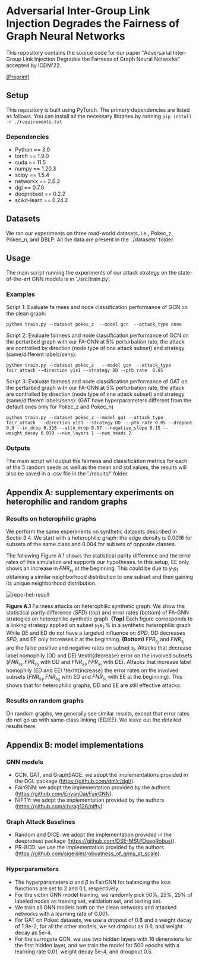 # Adversarial Inter-Group Link Injection Degrades the Fairness of Graph Neural Networks
This repository contains the source code for our paper "Adversarial Inter-Group Link Injection Degrades the Fairness of Graph Neural Networks" accepted by ICDM'22.

[[Preprint]](https://arxiv.org/abs/2209.05957)

## Setup
This repository is built using PyTorch. The primary dependencies are listed as follows. You can install all the necessary libraries by running
`pip install -r ./requirements.txt`

### Dependencies
- Python == 3.9
- torch == 1.9.0
- cuda == 11.5
- numpy == 1.20.3
- scipy == 1.5.4
- networkx == 2.6.2
- dgl == 0.7.0
- deeprobust == 0.2.2
- scikit-learn == 0.24.2


## Datasets
We ran our experiments on three read-world datasets, i.e., Pokec_z, Pokec_n, and DBLP. All the data are present in the './datasets' folder.

## Usage
The main script running the experiments of our attack strategy on the state-of-the-art GNN models is in './src/train.py'.

### Examples

Script 1: Evaluate fairness and node classification performance of GCN on the clean graph:

`python train.py --dataset pokec_z  --model gcn  --attack_type none 
`

Script 2: Evaluate fairness and node classification performance of GCN on the perturbed graph with our FA-GNN at 5% perturbation rate, the attack are controlled by direction (node type of one attack subset) and strategy (same/different labels/sens):

`python train.py --dataset pokec_z   --model gcn  --attack_type fair_attack --direction y1s1 --strategy DD --ptb_rate  0.05
`

Script 3: Evaluate fairness and node classification performance of GAT on the perturbed graph with our FA-GNN at 5% perturbation rate, the attack are controlled by direction (node type of one attack subset) and strategy (same/different labels/sens): (GAT have hyperparameters different from the default ones only for Pokec_z and Pokec_n)

`python train.py --dataset pokec_z --model gat --attack_type fair_attack  --direction y1s1 --strategy DD  --ptb_rate 0.05 --dropout 0.8 --in_drop 0.338 --attn_drop 0.57 --negative_slope 0.15 --weight_decay 0.019 --num_layers 1 --num_heads 2  
`

### Outputs
The main script will output the fairness and classification metrics for each of the 5 random seeds as well as the mean and std values, the results will also be saved in a .csv file in the './results/' folder.

## Appendix A: supplementary experiments on heterophilic and random graphs

### Results on heterophilic graphs
We perform the same experiments on synthetic datasets described in Sectio 3.4. We start with a heterophilic graph: the edge density is $0.0016$ for subsets of the same class and $0.004$ for subsets of opposite classes. 

The following Figure A.1 shows the statistical parity difference and the error rates of this simulation and supports our hypotheses. In this setup, EE only shows an increase in $FNR_{s_1}$ at the beginning. This could be due to $y_1s_1$ obtaining a similar neighborhood distribution to one subset and then gaining its unique neighborhood distribution.

![repo-het-result](https://user-images.githubusercontent.com/13431345/172593537-14ee234d-2ed7-4d4b-9b81-09746bd4ed8b.jpg)
<!-- <img src="https://user-images.githubusercontent.com/13431345/172593537-14ee234d-2ed7-4d4b-9b81-09746bd4ed8b.jpg" width="800"> -->
**Figure A.1** Fairness attacks on heterophilic synthetic graph. We show the statistical parity difference ($SPD$) (top) and error rates (bottom) of FA-GNN strategies on heterophilic synthetic graph. **(Top)** Each figure corresponds to a linking strategy applied on subset $y_1s_1$.% in a synthetic heterophilic graph While DE and ED do not have a targeted influence on $SPD$, DD decreases $SPD$, and EE only increases it at the beginning. **(Bottom)** $FPR_{s_j}$ and $FNR_{s_j}$ are the false positive and negative rates on subset $s_j$. Attacks that decrease label homophily (DD and DE) \textit{decrease} error on the involved subsets ($FNR_{s_1}, FPR_{s_0}$ with DD and $FNR_{s_1},FPR_{s_1}$ with DE). Attacks that increase label homophily (ED and EE) \textit{increase} the error rates on the involved subsets ($FNR_{s_1},FNR_{s_0}$ with ED and $FNR_{s_1}$ with EE at the beginning). This shows that for heterophilic graphs, DD and EE are still effective attacks.


### Results on random graphs
On random graphs, we generally see similar results, except that error rates do not go up with same-class linking (ED/EE).
We leave out the detailed results here.

## Appendix B: model implementations
### GNN models
- GCN, GAT, and GraphSAGE: we adopt the implementations provided in the DGL package (https://github.com/dmlc/dgl/). 
- FairGNN: we adopt the implementation provided by the authors (https://github.com/EnyanDai/FairGNN).
- NIFTY: we adopt the implementation provided by the authors (https://github.com/chirag126/nifty).

### Graph Attack Baselines
- Random and DICE: we adopt the implementation provided in the deeprobust package (https://github.com/DSE-MSU/DeepRobust). 
- PR-BCD: we use the implementation provided by the authors (https://github.com/sigeisler/robustness_of_gnns_at_scale).

### Hyperparameters
- The hyperparameters $\alpha$ and $\beta$ in FairGNN for balancing the loss functions are set to 2 and 0.1, respectively.
- For the victim GNN model training, we randomly pick 50\%, 25\%, 25\% of labeled nodes as training set, validation set, and testing set.
- We train all GNN models both on the clean networks and attacked networks with a learning rate of 0.001.
- For GAT on Pokec datasets, we use a dropout of 0.8 and a weight decay of 1.9e-2, for all the other models, we set dropout as 0.6, and weight decay as 5e-4.
- For the surrogate GCN, we use two hidden layers with 16 dimensions for the first hidden layer, and we train the model for 500 epochs with a learning rate 0.01, weight decay 5e-4, and droupout 0.5.
